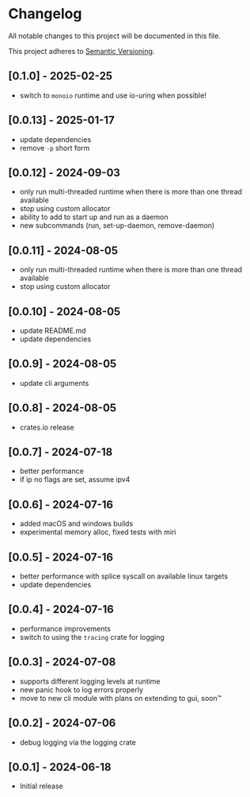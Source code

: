 # Changelog

All notable changes to this project will be documented in this file.

This project adheres to [Semantic Versioning](https://semver.org).

## [0.1.0] - 2025-02-25
- switch to `monoio` runtime and use io-uring when possible!

## [0.0.13] - 2025-01-17
- update dependencies
- remove `-p` short form

## [0.0.12] - 2024-09-03
- only run multi-threaded runtime when there is more than one thread available
- stop using custom allocator
- ability to add to start up and run as a daemon
- new subcommands (run, set-up-daemon, remove-daemon)


## [0.0.11] - 2024-08-05
- only run multi-threaded runtime when there is more than one thread available
- stop using custom allocator

## [0.0.10] - 2024-08-05
- update README.md
- update dependencies

## [0.0.9] - 2024-08-05
- update cli arguments

## [0.0.8] - 2024-08-05
- crates.io release

## [0.0.7] - 2024-07-18
- better performance
- if ip no flags are set, assume ipv4

## [0.0.6] - 2024-07-16
- added macOS and windows builds
- experimental memory alloc, fixed tests with miri

## [0.0.5] - 2024-07-16
- better performance with splice syscall on available linux targets
- update dependencies


## [0.0.4] - 2024-07-16
- performance improvements
- switch to using the `tracing` crate for logging

## [0.0.3] - 2024-07-08
- supports different logging levels at runtime
- new panic hook to log errors properly
- move to new cli module with plans on extending to gui, soon™

## [0.0.2] - 2024-07-06
- debug logging via the logging crate

## [0.0.1] - 2024-06-18
- Initial release